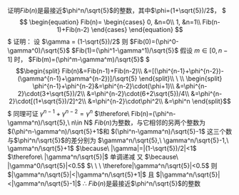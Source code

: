 证明$Fib(n)$是最接近$\phi^n/\sqrt{5}$的整数，其中$\phi=(1+\sqrt{5})/2$，
$$$
\begin{equation}
Fib(n)=
\begin{cases}
0, &n=0\\
1, &n=1\\
Fib(n-1)+Fib(n-2)
\end{cases}
\end{equation}
$$$
证明：
设 $\gamma = (1-\sqrt{5})/2$
则
$Fib(0)=(\phi^0-\gamma^0)/\sqrt{5}$
$Fib(1)=(\phi^1-\gamma^1)/\sqrt{5}$
假设 $m\in[0,n-1]$ 时， $Fib(m)=(\phi^m-\gamma^m)/\sqrt{5}$
$$$\begin{split}
Fib(n)&=Fib(n-1)+Fib(n-2)\\
&=[(\phi^{n-1}+\phi^{n-2})-(\gamma^{n-1}+\gamma^{n-2})]/\sqrt{5}
\end{split}\\
\ \\
\begin{split}
\phi^{n-1}+\phi^{n-2}&=\phi^{n-2}\cdot(\phi+1)\\
&=\phi^{n-2}\cdot(3+\sqrt{5})/2\\
&=\phi^{n-2}\cdot(6+2\sqrt{5})/4\\
&=\phi^{n-2}\cdot[(1+\sqrt{5})/2]^2\\
&=\phi^{n-2}\cdot\phi^2\\
&=\phi^n
\end{split}$$$
同理可证 $\gamma^{n-1}+\gamma^{n-2}=\gamma^n$
$\therefore\ Fib(n)=(\phi^n-\gamma^n)/\sqrt{5},\ n\in N$
$Fib(n)$为整数，与它相邻的另两个整数为$(\phi^n-\gamma^n)/\sqrt{5}+1$和 $(\phi^n-\gamma^n)/\sqrt{5}-1$
这三个数与$\phi^n/\sqrt{5}$的差分别为 $\gamma^n/\sqrt{5},\ \gamma^n/\sqrt{5}-1,\ \gamma^n/\sqrt{5}+1$
$\because\ |\gamma|=|(1-\sqrt{5})/2|<1$
$\therefore\ |\gamma^n/\sqrt{5}|$ 单调递减
又 $\because\ |\gamma^0/\sqrt{5}|<0.5$
$\ \ \ \therefore|\gamma^n/\sqrt{5}|<0.5$
则 $|\gamma^n/\sqrt{5}|<|\gamma^n/\sqrt{5}+1|$
且 $|\gamma^n/\sqrt{5}|<|\gamma^n/\sqrt{5}-1|$
$\therefore\ Fib(n)$是最接近$\phi^n/\sqrt{5}$的整数
